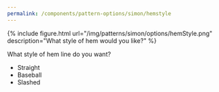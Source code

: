```yaml
---
permalink: /components/pattern-options/simon/hemstyle
---
```

{% include figure.html url="/img/patterns/simon/options/hemStyle.png" description="What style of hem would you like?" %}

What style of hem line do you want?

 - Straight
 - Baseball
 - Slashed

